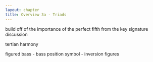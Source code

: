```yaml
---
layout: chapter
title: Overview 3a - Triads
---
```


build off of the importance of the perfect fifth from the key signature discussion

tertian harmony

figured bass - bass position symbol - inversion figures
